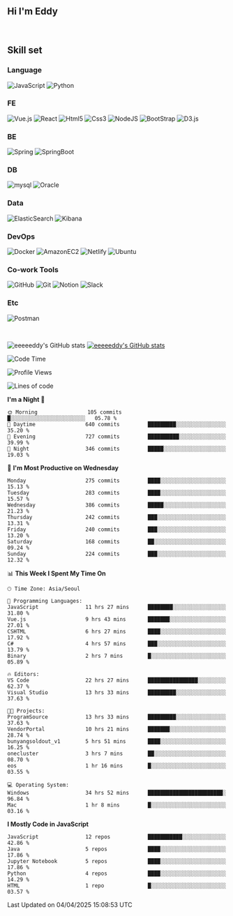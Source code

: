 ## Hi I'm Eddy
<br/>


<!--### Hi there 👋-->

## Skill set

### Language
![JavaScript](https://img.shields.io/badge/javascript-F7DF1E?style=for-the-badge&logo=javascript&logoColor=black)
![Python](https://img.shields.io/badge/Python-3776AB?style=for-the-badge&logo=Python&logoColor=white)

### FE
![Vue.js](https://img.shields.io/badge/vuejs-%2335495e.svg?style=for-the-badge&logo=vuedotjs&logoColor=%234FC08D)
![React](https://img.shields.io/badge/react-61DAFB?style=for-the-badge&logo=react&logoColor=black) 
![Html5](https://img.shields.io/badge/html5-E34F26?style=for-the-badge&logo=html5&logoColor=white)
![Css3](https://img.shields.io/badge/css-1572B6?style=for-the-badge&logo=css3&logoColor=white)
![NodeJS](https://img.shields.io/badge/node.js-339933?style=for-the-badge&logo=Node.js&logoColor=white)
![BootStrap](https://img.shields.io/badge/bootstrap-7952B3?style=for-the-badge&logo=bootstrap&logoColor=white)
![D3.js](https://img.shields.io/badge/D3.js-F9A03C?style=for-the-badge&logo=D3.js&logoColor=white)

### BE
![Spring](https://img.shields.io/badge/spring-6DB33F?style=for-the-badge&logo=spring&logoColor=white)
![SpringBoot](https://img.shields.io/badge/springboot-6DB33F?style=for-the-badge&logo=springboot&logoColor=white)

### DB
![mysql](https://img.shields.io/badge/mysql-4479A1?style=for-the-badge&logo=mysql&logoColor=white)
![Oracle](https://img.shields.io/badge/Oracle-F80000?style=for-the-badge&logo=oracle&logoColor=white)

### Data
![ElasticSearch](https://img.shields.io/badge/elasticsearch-005571?style=for-the-badge&logo=elasticsearch&logoColor=white)
![Kibana](https://img.shields.io/badge/Kibana-005571?style=for-the-badge&logo=Kibana&logoColor=white)

### DevOps
![Docker](https://img.shields.io/badge/docker-2496ED?style=for-the-badge&logo=docker&logoColor=white)
![AmazonEC2](https://img.shields.io/badge/amazonec2-FF9900?style=for-the-badge&logo=amazonec2&logoColor=white)
![Netlify](https://img.shields.io/badge/netlify-%23000000.svg?style=for-the-badge&logo=netlify&logoColor=#00C7B7)
![Ubuntu](https://img.shields.io/badge/Ubuntu-E95420?style=for-the-badge&logo=Ubuntu&logoColor=white)

### Co-work Tools
![GitHub](https://img.shields.io/badge/github-181717?style=for-the-badge&logo=github&logoColor=white)
![Git](https://img.shields.io/badge/git-F05032?style=for-the-badge&logo=git&logoColor=white)
![Notion](https://img.shields.io/badge/Notion-000000?style=for-the-badge&logo=Notion&logoColor=white)
![Slack](https://img.shields.io/badge/Slack-4A154B?style=for-the-badge&logo=Slack&logoColor=white)

### Etc
![Postman](https://img.shields.io/badge/postman-FF6C37?style=for-the-badge&logo=postman&logoColor=white)

<br>

![eeeeeddy's GitHub stats](https://github-readme-stats.vercel.app/api?username=eeeeeddy&show_icons=true&theme=radical)
[![eeeeeddy's GitHub stats](https://github-readme-stats.vercel.app/api/top-langs/?username=eeeeeddy&custom_title=My&nbsp;Language&hide=jupyter%20notebook&layout=compact&theme=radical&show_icons=true)](https://github.com/eeeeeddy/github-readme-stats)


<!--START_SECTION:waka-->
![Code Time](http://img.shields.io/badge/Code%20Time-929%20hrs%2046%20mins-blue)

![Profile Views](http://img.shields.io/badge/Profile%20Views-6-blue)

![Lines of code](https://img.shields.io/badge/From%20Hello%20World%20I%27ve%20Written-703.0%20thousand%20lines%20of%20code-blue)

**I'm a Night 🦉** 

```text
🌞 Morning                105 commits         █░░░░░░░░░░░░░░░░░░░░░░░░   05.78 % 
🌆 Daytime                640 commits         █████████░░░░░░░░░░░░░░░░   35.20 % 
🌃 Evening                727 commits         ██████████░░░░░░░░░░░░░░░   39.99 % 
🌙 Night                  346 commits         █████░░░░░░░░░░░░░░░░░░░░   19.03 % 
```
📅 **I'm Most Productive on Wednesday** 

```text
Monday                   275 commits         ████░░░░░░░░░░░░░░░░░░░░░   15.13 % 
Tuesday                  283 commits         ████░░░░░░░░░░░░░░░░░░░░░   15.57 % 
Wednesday                386 commits         █████░░░░░░░░░░░░░░░░░░░░   21.23 % 
Thursday                 242 commits         ███░░░░░░░░░░░░░░░░░░░░░░   13.31 % 
Friday                   240 commits         ███░░░░░░░░░░░░░░░░░░░░░░   13.20 % 
Saturday                 168 commits         ██░░░░░░░░░░░░░░░░░░░░░░░   09.24 % 
Sunday                   224 commits         ███░░░░░░░░░░░░░░░░░░░░░░   12.32 % 
```


📊 **This Week I Spent My Time On** 

```text
🕑︎ Time Zone: Asia/Seoul

💬 Programming Languages: 
JavaScript               11 hrs 27 mins      ████████░░░░░░░░░░░░░░░░░   31.80 % 
Vue.js                   9 hrs 43 mins       ███████░░░░░░░░░░░░░░░░░░   27.01 % 
CSHTML                   6 hrs 27 mins       ████░░░░░░░░░░░░░░░░░░░░░   17.92 % 
C#                       4 hrs 57 mins       ███░░░░░░░░░░░░░░░░░░░░░░   13.79 % 
Binary                   2 hrs 7 mins        █░░░░░░░░░░░░░░░░░░░░░░░░   05.89 % 

🔥 Editors: 
VS Code                  22 hrs 27 mins      ████████████████░░░░░░░░░   62.37 % 
Visual Studio            13 hrs 33 mins      █████████░░░░░░░░░░░░░░░░   37.63 % 

🐱‍💻 Projects: 
ProgramSource            13 hrs 33 mins      █████████░░░░░░░░░░░░░░░░   37.63 % 
VendorPortal             10 hrs 21 mins      ███████░░░░░░░░░░░░░░░░░░   28.74 % 
bunyangsoldout_v1        5 hrs 51 mins       ████░░░░░░░░░░░░░░░░░░░░░   16.25 % 
onecluster               3 hrs 7 mins        ██░░░░░░░░░░░░░░░░░░░░░░░   08.70 % 
eos                      1 hr 16 mins        █░░░░░░░░░░░░░░░░░░░░░░░░   03.55 % 

💻 Operating System: 
Windows                  34 hrs 52 mins      ████████████████████████░   96.84 % 
Mac                      1 hr 8 mins         █░░░░░░░░░░░░░░░░░░░░░░░░   03.16 % 
```

**I Mostly Code in JavaScript** 

```text
JavaScript               12 repos            ███████████░░░░░░░░░░░░░░   42.86 % 
Java                     5 repos             ████░░░░░░░░░░░░░░░░░░░░░   17.86 % 
Jupyter Notebook         5 repos             ████░░░░░░░░░░░░░░░░░░░░░   17.86 % 
Python                   4 repos             ████░░░░░░░░░░░░░░░░░░░░░   14.29 % 
HTML                     1 repo              █░░░░░░░░░░░░░░░░░░░░░░░░   03.57 % 
```




 Last Updated on 04/04/2025 15:08:53 UTC
<!--END_SECTION:waka-->



<!--
**eeeeeddy/eeeeeddy** is a ✨ _special_ ✨ repository because its `README.md` (this file) appears on your GitHub profile.

Here are some ideas to get you started:

- 🔭 I’m currently working on ...
- 🌱 I’m currently learning ...
- 👯 I’m looking to collaborate on ...
- 🤔 I’m looking for help with ...
- 💬 Ask me about ...
- 📫 How to reach me: ...
- 😄 Pronouns: ...
- ⚡ Fun fact: ...
-->
